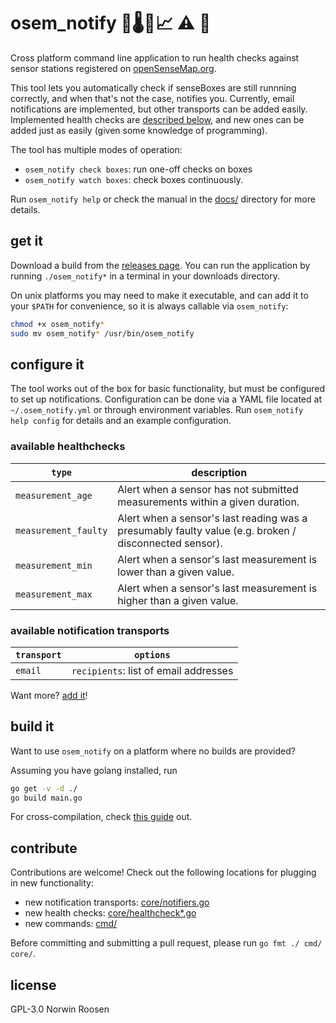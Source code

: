 # osem_notify 🔆🌡📡📈  ⚠ 📲

Cross platform command line application to run health checks against sensor stations registered on [openSenseMap.org](https://opensensemap.org).

This tool lets you automatically check if senseBoxes are still runnning correctly,
and when that's not the case, notifies you.
Currently, email notifications are implemented, but other transports can be added easily.
Implemented health checks are [described below](#available-healthchecks), and new ones can be added just as easily (given some knowledge of programming).

The tool has multiple modes of operation:

- `osem_notify check boxes`: run one-off checks on boxes
- `osem_notify watch boxes`: check boxes continuously.

Run `osem_notify help` or check the manual in the [docs/](docs/osem_notify.md) directory for more details.

## get it
Download a build from the [releases page](https://github.com/noerw/osem_notify/releases/).
You can run the application by running `./osem_notify*` in a terminal in your downloads directory.

On unix platforms you may need to make it executable, and can add it to your `$PATH` for convenience, so it is always callable via `osem_notify`:
```sh
chmod +x osem_notify*
sudo mv osem_notify* /usr/bin/osem_notify
```

## configure it
The tool works out of the box for basic functionality, but must be configured to set up notifications.
Configuration can be done via a YAML file located at `~/.osem_notify.yml` or through environment variables.
Run `osem_notify help config` for details and an example configuration.

### available healthchecks

`type`               | description
---------------------|------------
`measurement_age`    | Alert when a sensor has not submitted measurements within a given duration.
`measurement_faulty` | Alert when a sensor's last reading was a presumably faulty value (e.g. broken / disconnected sensor).
`measurement_min`    | Alert when a sensor's last measurement is lower than a given value.
`measurement_max`    | Alert when a sensor's last measurement is higher than a given value.

### available notification transports
`transport` | `options`
------------|------------
`email`     | `recipients`: list of email addresses

Want more? [add it](#contribute)!

## build it
Want to use `osem_notify` on a platform where no builds are provided?

Assuming you have golang installed, run
```sh
go get -v -d ./
go build main.go
```

For cross-compilation, check [this guide](https://dave.cheney.net/2015/08/22/cross-compilation-with-go-1-5) out.

## contribute
Contributions are welcome!
Check out the following locations for plugging in new functionality:

- new notification transports: [core/notifiers.go](core/notifiers.go)
- new health checks: [core/healthcheck*.go](core/healthchecks.go)
- new commands: [cmd/](cmd/)

Before committing and submitting a pull request, please run `go fmt ./ cmd/ core/`.

## license
GPL-3.0 Norwin Roosen
